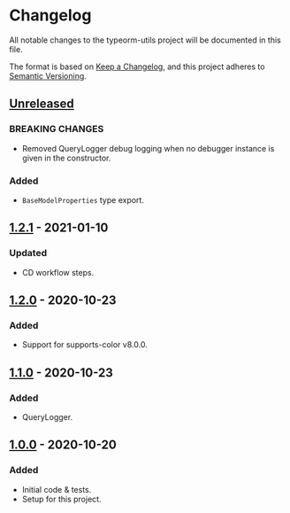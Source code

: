 # Changelog
All notable changes to the typeorm-utils project will be documented in this file.

The format is based on [Keep a Changelog](https://keepachangelog.com/en/1.0.0/),
and this project adheres to [Semantic Versioning](https://semver.org/spec/v2.0.0.html).

## [Unreleased]
### BREAKING CHANGES
- Removed QueryLogger debug logging when no debugger instance is given in the constructor.

### Added
- `BaseModelProperties` type export.

## [1.2.1] - 2021-01-10
### Updated
- CD workflow steps.

## [1.2.0] - 2020-10-23
### Added
- Support for supports-color v8.0.0.

## [1.1.0] - 2020-10-23
### Added
- QueryLogger.

## [1.0.0] - 2020-10-20
### Added
- Initial code & tests.
- Setup for this project.

[Unreleased]: https://github.com/Ionaru/typeorm-utils/compare/1.2.1...HEAD
[1.2.1]: https://github.com/Ionaru/typeorm-utils/compare/1.2.0...1.2.1
[1.2.0]: https://github.com/Ionaru/typeorm-utils/compare/1.1.0...1.2.0
[1.1.0]: https://github.com/Ionaru/typeorm-utils/compare/1.0.0...1.1.0
[1.0.0]: https://github.com/Ionaru/typeorm-utils/compare/e405b86...1.0.0
